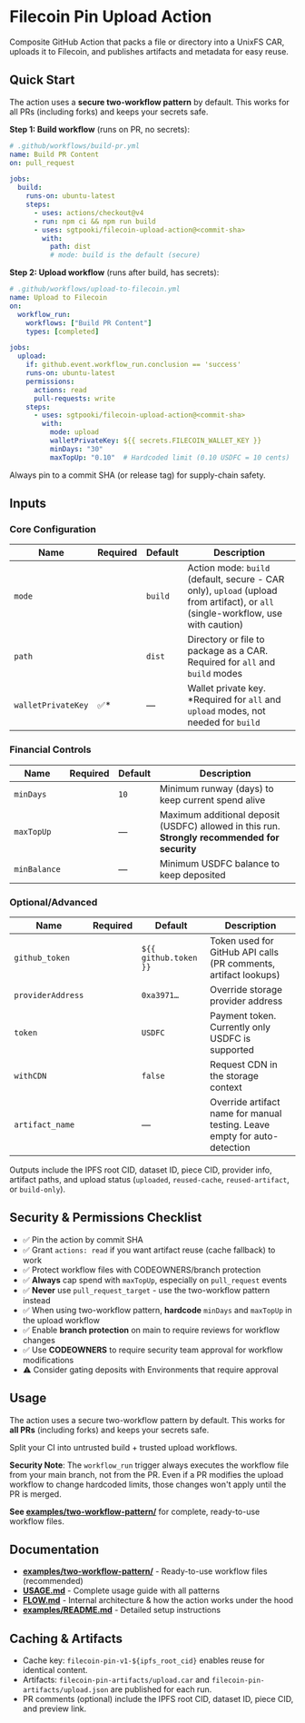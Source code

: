 # Filecoin Pin Upload Action

Composite GitHub Action that packs a file or directory into a UnixFS CAR, uploads it to Filecoin, and publishes artifacts and metadata for easy reuse.

## Quick Start

The action uses a **secure two-workflow pattern** by default. This works for all PRs (including forks) and keeps your secrets safe.

**Step 1: Build workflow** (runs on PR, no secrets):
```yaml
# .github/workflows/build-pr.yml
name: Build PR Content
on: pull_request

jobs:
  build:
    runs-on: ubuntu-latest
    steps:
      - uses: actions/checkout@v4
      - run: npm ci && npm run build
      - uses: sgtpooki/filecoin-upload-action@<commit-sha>
        with:
          path: dist
          # mode: build is the default (secure)
```

**Step 2: Upload workflow** (runs after build, has secrets):
```yaml
# .github/workflows/upload-to-filecoin.yml
name: Upload to Filecoin
on:
  workflow_run:
    workflows: ["Build PR Content"]
    types: [completed]

jobs:
  upload:
    if: github.event.workflow_run.conclusion == 'success'
    runs-on: ubuntu-latest
    permissions:
      actions: read
      pull-requests: write
    steps:
      - uses: sgtpooki/filecoin-upload-action@<commit-sha>
        with:
          mode: upload
          walletPrivateKey: ${{ secrets.FILECOIN_WALLET_KEY }}
          minDays: "30"
          maxTopUp: "0.10"  # Hardcoded limit (0.10 USDFC = 10 cents)
```

Always pin to a commit SHA (or release tag) for supply-chain safety.

## Inputs

### Core Configuration

| Name | Required | Default | Description |
| --- | --- | --- | --- |
| `mode` | | `build` | Action mode: `build` (default, secure - CAR only), `upload` (upload from artifact), or `all` (single-workflow, use with caution) |
| `path` | | `dist` | Directory or file to package as a CAR. Required for `all` and `build` modes |
| `walletPrivateKey` | ✅* | — | Wallet private key. *Required for `all` and `upload` modes, not needed for `build` |

### Financial Controls

| Name | Required | Default | Description |
| --- | --- | --- | --- |
| `minDays` | | `10` | Minimum runway (days) to keep current spend alive |
| `maxTopUp` | | — | Maximum additional deposit (USDFC) allowed in this run. **Strongly recommended for security** |
| `minBalance` | | — | Minimum USDFC balance to keep deposited |

### Optional/Advanced

| Name | Required | Default | Description |
| --- | --- | --- | --- |
| `github_token` | | `${{ github.token }}` | Token used for GitHub API calls (PR comments, artifact lookups) |
| `providerAddress` | | `0xa3971…` | Override storage provider address |
| `token` | | `USDFC` | Payment token. Currently only USDFC is supported |
| `withCDN` | | `false` | Request CDN in the storage context |
| `artifact_name` | | — | Override artifact name for manual testing. Leave empty for auto-detection |

Outputs include the IPFS root CID, dataset ID, piece CID, provider info, artifact paths, and upload status (`uploaded`, `reused-cache`, `reused-artifact`, or `build-only`).

## Security & Permissions Checklist

- ✅ Pin the action by commit SHA
- ✅ Grant `actions: read` if you want artifact reuse (cache fallback) to work
- ✅ Protect workflow files with CODEOWNERS/branch protection
- ✅ **Always** cap spend with `maxTopUp`, especially on `pull_request` events
- ✅ **Never** use `pull_request_target` - use the two-workflow pattern instead
- ✅ When using two-workflow pattern, **hardcode** `minDays` and `maxTopUp` in the upload workflow
- ✅ Enable **branch protection** on main to require reviews for workflow changes
- ✅ Use **CODEOWNERS** to require security team approval for workflow modifications
- ⚠️ Consider gating deposits with Environments that require approval

## Usage

The action uses a secure two-workflow pattern by default. This works for **all PRs** (including forks) and keeps your secrets safe.

Split your CI into untrusted build + trusted upload workflows.

**Security Note**: The `workflow_run` trigger always executes the workflow file from your main branch, not from the PR. Even if a PR modifies the upload workflow to change hardcoded limits, those changes won't apply until the PR is merged.

**See [examples/two-workflow-pattern/](./examples/two-workflow-pattern/)** for complete, ready-to-use workflow files.

## Documentation

- **[examples/two-workflow-pattern/](./examples/two-workflow-pattern/)** - Ready-to-use workflow files (recommended)
- **[USAGE.md](./USAGE.md)** - Complete usage guide with all patterns
- **[FLOW.md](./FLOW.md)** - Internal architecture & how the action works under the hood
- **[examples/README.md](./examples/README.md)** - Detailed setup instructions

## Caching & Artifacts

- Cache key: `filecoin-pin-v1-${ipfs_root_cid}` enables reuse for identical content.
- Artifacts: `filecoin-pin-artifacts/upload.car` and `filecoin-pin-artifacts/upload.json` are published for each run.
- PR comments (optional) include the IPFS root CID, dataset ID, piece CID, and preview link.
